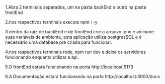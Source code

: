 1.Abra 2 terminais separados, um na pasta backEnd e outro na pasta frontEnd

2.nos respectivos terminais execute npm i -y

3.dentro da raiz de backEnd e de frontEnd crie o arquivo .env e adicione suas variáveis de ambiente, esta aplicação utiliza postgresSQL e é necessário uma database pré criada para funcionar.

4.nos respectivos terminais rode, npm run dev e deixe os servidores funcionando enquanto utilizar a api.

5.O frontEnd estará funcionando na porta http://localhost:5173

6.A Documentação estará funcionando na porta http://localhost:3000/docs